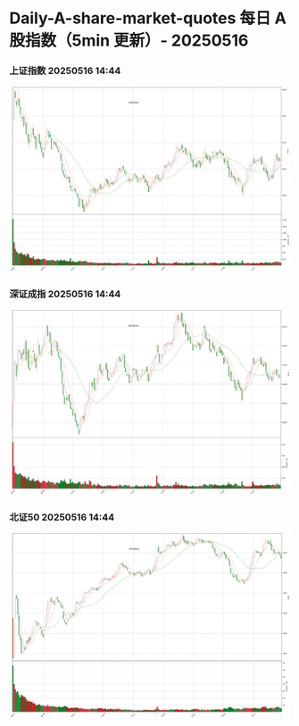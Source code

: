 
# Daily-A-share-market-quotes 每日 A 股指数（5min 更新）- 20250516

### 上证指数 20250516 14:44
![](./fig/2025/5/20250516-sh000001.png)

### 深证成指 20250516 14:44
![](./fig/2025/5/20250516-sz399001.png)

### 北证50 20250516 14:44
![](./fig/2025/5/20250516-bj899050.png)
